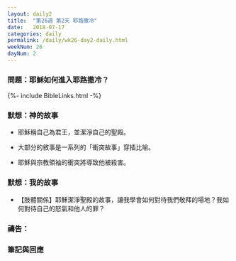 ```yaml
---
layout: daily2
title:  "第26週 第2天 耶路撒冷"
date:   2018-07-17
categories: daily
permalink: /daily/wk26-day2-daily.html
weekNum: 26
dayNum: 2
---
```


### 問題：耶穌如何進入耶路撒冷？

{%- include BibleLinks.html -%}

### 默想：神的故事 
+ 耶穌稱自己為君王，並潔淨自己的聖殿。 

+ 大部分的敘事是一系列的「衝突故事」穿插比喻。 

+ 耶穌與宗教領袖的衝突將導致他被殺害。 

### 默想：我的故事 
+ 【肢體關係】耶穌潔淨聖殿的故事，讓我學會如何對待我們敬拜的場地？我如何對待自己的怒氣和他人的罪？

### 禱告：

### 筆記與回應
